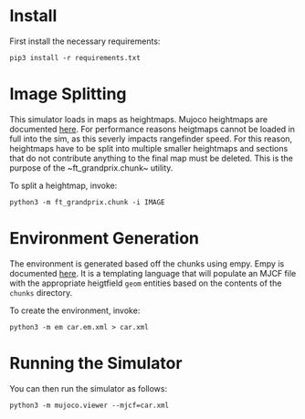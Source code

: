 # Install

First install the necessary requirements:

```
pip3 install -r requirements.txt
```

# Image Splitting

This simulator loads in maps as heightmaps.
Mujoco heightmaps are documented [here](https://mujoco.readthedocs.io/en/latest/XMLreference.html#asset-hfield).
For performance reasons heigtmaps cannot be loaded in full into the sim, as this severly impacts rangefinder speed.
For this reason, heightmaps have to be split into multiple smaller heightmaps and sections that do not contribute anything to the final map must be deleted.
This is the purpose of the ~ft_grandprix.chunk~ utility.

To split a heightmap, invoke:

```
python3 -m ft_grandprix.chunk -i IMAGE
```

# Environment Generation

The environment is generated based off the chunks using empy.
Empy is documented [here](https://ecell3.readthedocs.io/en/latest/empy-manual.html).
It is a templating language that will populate an MJCF file with the appropriate heigtfield `geom` entities based on the contents of the `chunks` directory.

To create the environment, invoke:

```
python3 -m em car.em.xml > car.xml
```

# Running the Simulator

You can then run the simulator as follows:

```
python3 -m mujoco.viewer --mjcf=car.xml
```
